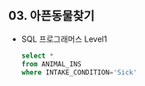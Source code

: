 ## 03. 아픈동물찾기 

- SQL 프로그래머스 Level1

  

  ```sql
  select *
  from ANIMAL_INS
  where INTAKE_CONDITION='Sick'
  ```

  